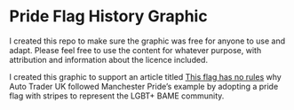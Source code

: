 # Pride Flag History Graphic

I created this repo to make sure the graphic was free for anyone to use and adapt. Please feel free to use the content for whatever purpose, with attribution and information about the licence included.

I created this graphic to support an article titled [This flag has no rules](https://careers.autotrader.co.uk/auto-trader-life/This-flag-has-no-rules) why Auto Trader UK followed Manchester Pride’s example by adopting a pride flag with stripes to represent the LGBT+ BAME community.